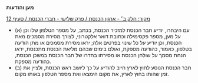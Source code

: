 **מען והודעות**

[מקור: חלק ב׳ - ארגון הכנסת / פרק שלישי - חברי הכנסת / סעיף 12](https://he.wikisource.org/wiki/תקנון_הכנסת#סעיף_12)

 * (א) עם היבחרו, יודיע חבר הכנסת למזכיר הכנסת, בכתב, על מספר הטלפון שלו וכן על מען, מספר פקסימילה וכתובת דואר אלקטרוני, לצורך מסירת מסמכים מאת הכנסת, וכן יודיע על כל שינוי בפרטים אלה; יראו מסירת מסמכים או מתן הודעה בטלפון, כאמור, כהודעה מספקת, ואולם בימים שבהם מליאת הכנסת מתכנסת, יראו הנחת מסמך על שולחן הכנסת או מסירתו בחדרו של חבר הכנסת במשכן הכנסת, כהודעה מספקת.
 * (ב) חבר הכנסת הנוסע לחוץ לארץ חייב להודיע על כך ליושב ראש הכנסת, ולציין את זמן שהותו בחוץ לארץ, את מקום הימצאו ואת מספר הטלפון באותו מקום.